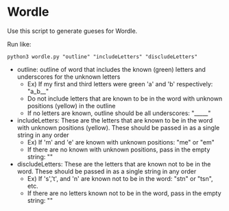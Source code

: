 # Wordle
Use this script to generate gueses for Wordle.

Run like:
```
python3 wordle.py "outline" "includeLetters" "discludeLetters"
```

* outline: outline of word that includes the known (green) letters and underscores for the unknown letters
  * Ex) If my first and third letters were green 'a' and 'b' respectively: "a_b__"
  * Do not include letters that are known to be in the word with unknown positions (yellow) in the outline
  * If no letters are known, outline should be all underscores: "_____"
* includeLetters: These are the letters that are known to be in the word with unknown positions (yellow). These should be passed in as a single string in any order
  * Ex) If 'm' and 'e' are known with unknown positions: "me" or "em"
  * If there are no known with unknown positions, pass in the empty string: ""
* discludeLetters: These are the letters that are known not to be in the word. These should be passed in as a single string in any order
  * Ex) If 's','t', and 'n' are known not to be in the word: "stn" or "tsn", etc.
  * If there are no letters known not to be in the word, pass in the empty string: ""
